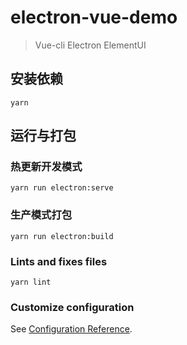 # electron-vue-demo
> Vue-cli Electron ElementUI
## 安装依赖
```
yarn
```
## 运行与打包
### 热更新开发模式
```
yarn run electron:serve
```

### 生产模式打包
```
yarn run electron:build
```

### Lints and fixes files
```
yarn lint
```

### Customize configuration
See [Configuration Reference](https://cli.vuejs.org/config/).
